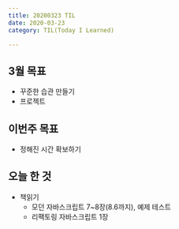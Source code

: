 ```yaml
---
title: 20200323 TIL
date: 2020-03-23
category: TIL(Today I Learned)

---
```


## 3월 목표

- 꾸준한 습관 만들기
- 프로젝트
 
## 이번주 목표
- 정해진 시간 확보하기

## 오늘 한 것

- 책읽기
  - 모던 자바스크립트 7~8장(8.6까지), 예제 테스트
  - 리팩토링 자바스크립트 1장
  
  



  



